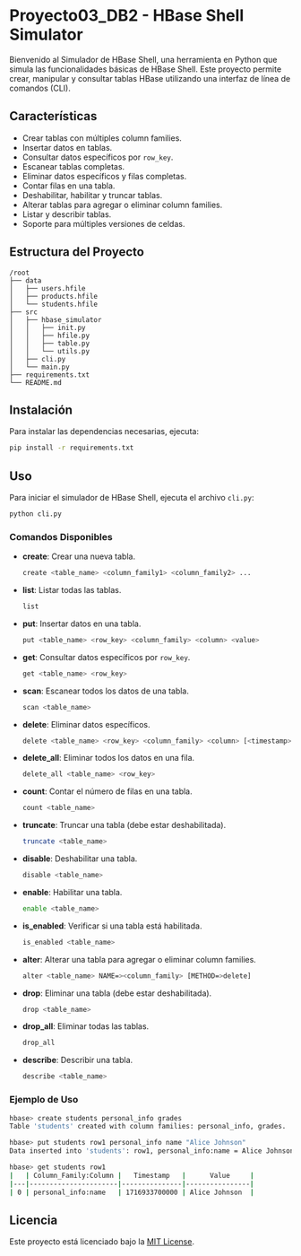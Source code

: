# Proyecto03_DB2 - HBase Shell Simulator

Bienvenido al Simulador de HBase Shell, una herramienta en Python que simula las funcionalidades básicas de HBase Shell. Este proyecto permite crear, manipular y consultar tablas HBase utilizando una interfaz de línea de comandos (CLI).

## Características

- Crear tablas con múltiples column families.
- Insertar datos en tablas.
- Consultar datos específicos por `row_key`.
- Escanear tablas completas.
- Eliminar datos específicos y filas completas.
- Contar filas en una tabla.
- Deshabilitar, habilitar y truncar tablas.
- Alterar tablas para agregar o eliminar column families.
- Listar y describir tablas.
- Soporte para múltiples versiones de celdas.

## Estructura del Proyecto

```
/root
├── data
│   ├── users.hfile
│   ├── products.hfile
│   └── students.hfile
├── src
│   ├── hbase_simulator
│   │   ├── init.py
│   │   ├── hfile.py
│   │   ├── table.py
│   │   └── utils.py
│   ├── cli.py
│   └── main.py
├── requirements.txt
└── README.md
```

## Instalación

Para instalar las dependencias necesarias, ejecuta:

```sh
pip install -r requirements.txt
```

## Uso

Para iniciar el simulador de HBase Shell, ejecuta el archivo `cli.py`:

```sh
python cli.py
```

### Comandos Disponibles

- **create**: Crear una nueva tabla.
  ```sh
  create <table_name> <column_family1> <column_family2> ...
  ```
- **list**: Listar todas las tablas.
  ```sh
  list
  ```
- **put**: Insertar datos en una tabla.
  ```sh
  put <table_name> <row_key> <column_family> <column> <value>
  ```
- **get**: Consultar datos específicos por `row_key`.
  ```sh
  get <table_name> <row_key>
  ```
- **scan**: Escanear todos los datos de una tabla.
  ```sh
  scan <table_name>
  ```
- **delete**: Eliminar datos específicos.
  ```sh
  delete <table_name> <row_key> <column_family> <column> [<timestamp>]
  ```
- **delete_all**: Eliminar todos los datos en una fila.
  ```sh
  delete_all <table_name> <row_key>
  ```
- **count**: Contar el número de filas en una tabla.
  ```sh
  count <table_name>
  ```
- **truncate**: Truncar una tabla (debe estar deshabilitada).
  ```sh
  truncate <table_name>
  ```
- **disable**: Deshabilitar una tabla.
  ```sh
  disable <table_name>
  ```
- **enable**: Habilitar una tabla.
  ```sh
  enable <table_name>
  ```
- **is_enabled**: Verificar si una tabla está habilitada.
  ```sh
  is_enabled <table_name>
  ```
- **alter**: Alterar una tabla para agregar o eliminar column families.
  ```sh
  alter <table_name> NAME=><column_family> [METHOD=>delete]
  ```
- **drop**: Eliminar una tabla (debe estar deshabilitada).
  ```sh
  drop <table_name>
  ```
- **drop_all**: Eliminar todas las tablas.
  ```sh
  drop_all
  ```
- **describe**: Describir una tabla.
  ```sh
  describe <table_name>
  ```

### Ejemplo de Uso

```sh
hbase> create students personal_info grades
Table 'students' created with column families: personal_info, grades.

hbase> put students row1 personal_info name "Alice Johnson"
Data inserted into 'students': row1, personal_info:name = Alice Johnson

hbase> get students row1
|   | Column_Family:Column |   Timestamp   |      Value     |
|---|----------------------|---------------|----------------|
| 0 | personal_info:name   | 1716933700000 | Alice Johnson  |
```

## Licencia

Este proyecto está licenciado bajo la [MIT License](LICENSE).

